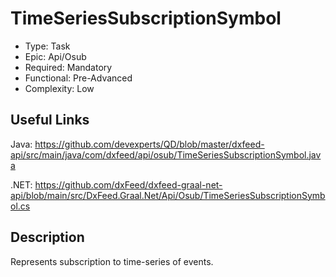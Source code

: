 ﻿# TimeSeriesSubscriptionSymbol

* Type: Task
* Epic: Api/Osub
* Required: Mandatory
* Functional: Pre-Advanced
* Complexity: Low

## Useful Links

Java:
https://github.com/devexperts/QD/blob/master/dxfeed-api/src/main/java/com/dxfeed/api/osub/TimeSeriesSubscriptionSymbol.java

.NET:
https://github.com/dxFeed/dxfeed-graal-net-api/blob/main/src/DxFeed.Graal.Net/Api/Osub/TimeSeriesSubscriptionSymbol.cs

## Description

Represents subscription to time-series of events.
